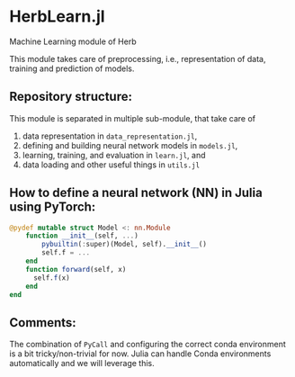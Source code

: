 # HerbLearn.jl
Machine Learning module of Herb

This module takes care of preprocessing, i.e., representation of data, training and prediction of models.

## Repository structure:
This module is separated in multiple sub-module, that take care of
1. data representation in `data_representation.jl`,
2. defining and building neural network models in `models.jl`, 
3. learning, training, and evaluation in `learn.jl`, and
4. data loading and other useful things in `utils.jl`

## How to define a neural network (NN) in Julia using PyTorch:

```Julia
@pydef mutable struct Model <: nn.Module
    function __init__(self, ...)
        pybuiltin(:super)(Model, self).__init__()
        self.f = ...
    end
    function forward(self, x)
      self.f(x)
    end
end
```

## Comments:
The combination of `PyCall` and configuring the correct conda environment is a bit tricky/non-trivial for now. Julia can handle Conda environments automatically and we will leverage this.
